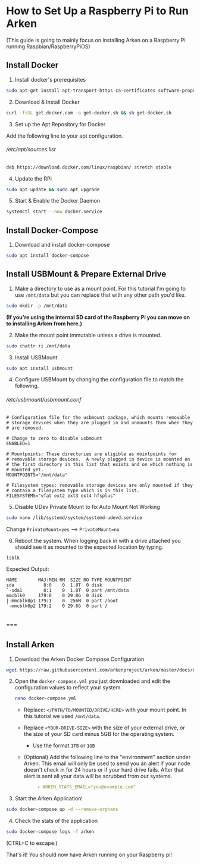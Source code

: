 # How to Set Up a Raspberry Pi to Run Arken

(This guide is going to mainly focus on installing Arken on a Raspberry Pi running Raspbian/RaspberryPiOS)

## Install Docker

1. Install docker's prerequisites

```bash
sudo apt-get install apt-transport-https ca-certificates software-properties-common -y
```

2. Download & Install Docker

```bash
curl -fsSL get.docker.com -o get-docker.sh && sh get-docker.sh
```

3. Set up the Apt Repository for Docker

Add the following line to your apt configuration.

###### /etc/apt/sources.list

```bash
deb https://download.docker.com/linux/raspbian/ stretch stable
```

4. Update the RPi

```bash
sudo apt update && sudo apt upgrade
```

5. Start & Enable the Docker Daemon

```bash
systemctl start --now docker.service
```

## Install Docker-Compose

1. Download and install docker-compose

```bash
sudo apt install docker-compose
```

## Install USBMount & Prepare External Drive

1. Make a directory to use as a mount point. For this tutorial I'm going to use `/mnt/data` but you can replace that with any other path you'd like.

```bash
sudo mkdir -p /mnt/data
```

**(If you're using the internal SD card of the Raspberry Pi you can move on to installing Arken from here.)**

2. Make the mount point immutable unless a drive is mounted.

```bash
sudo chattr +i /mnt/data
```

3. Install USBMount

```bash
sudo apt install usbmount
```

4. Configure USBMount by changing the configuration file to match the following.

###### /etc/usbmount/usbmount.conf

```roboconf
# Configuration file for the usbmount package, which mounts removable
# storage devices when they are plugged in and unmounts them when they
# are removed.

# Change to zero to disable usbmount
ENABLED=1

# Mountpoints: These directories are eligible as mointpoints for
# removable storage devices.  A newly plugged in device is mounted on
# the first directory in this list that exists and on which nothing is
# mounted yet.
MOUNTPOINTS="/mnt/data"

# Filesystem types: removable storage devices are only mounted if they
# contain a filesystem type which is in this list.
FILESYSTEMS="vfat ext2 ext3 ext4 hfsplus"
```

5. Disable UDev Private Mount to fix Auto Mount Not Working

```bash
sudo nano /lib/systemd/system/systemd-udevd.service
```

Change `PrivateMount=yes`  --> `PrivateMount=no`



6. Reboot the system. When logging back in with a drive attached you should see it as mounted to the expected location by typing.

```bash
lsblk
```

 Expected Output:

```
NAME        MAJ:MIN RM  SIZE RO TYPE MOUNTPOINT
sda           8:0    0  1.8T  0 disk 
`-sda1        8:1    0  1.8T  0 part /mnt/data
mmcblk0     179:0    0 29.8G  0 disk 
|-mmcblk0p1 179:1    0  256M  0 part /boot
`-mmcblk0p2 179:2    0 29.6G  0 part /
```

## ---

## Install Arken

1. Download the Arken Docker Compose Configuration

```bash
wget https://raw.githubusercontent.com/arkenproject/arken/master/docs/examples/docker-compose.yml
```

2. Open the `docker-compose.yml` you just downloaded and edit the configuration values to reflect your system. 
   
   ```bash
   nano docker-compose.yml
   ```
   
   - Replace: `</PATH/TO/MOUNTED/DRIVE/HERE>` with your mount point. In this tutorial we used `/mnt/data`.
   
   - Replace `<YOUR-DRIVE-SIZE>` with the size of your external drive, or the size of your SD card minus 5GB for the operating system.
     
     - Use the format `1TB` or  `1GB`
   
   - (Optional) Add the following line to the "environment" section under Arken. This email will only be used to send you an alert if your node doesn't check in for 24 hours or if your hard drive fails. After that alert is sent all your data will be scrubbed from our systems.
     
     ```yaml
          - ARKEN_STATS_EMAIL="you@example.com"
     ```

3. Start the Arken Application!

```bash
sudo docker-compose up -d --remove-orphans
```

4. Check the stats of the application

```bash
sudo docker-compose logs -f arken
```

(CTRL+C to escape.)

That's it! You should now have Arken running on your Raspberry pi!
